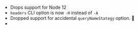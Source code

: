 - Drops support for Node 12
- `headers` CLI option is now `-H` instead of `-A`
- Dropped support for accidental `queryNameStategy` option. 🤦
- 